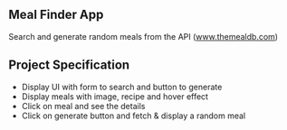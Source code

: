 ## Meal Finder App

Search and generate random meals from the API (www.themealdb.com)

## Project Specification

- Display UI with form to search and button to generate
- Display meals with image, recipe and hover effect
- Click on meal and see the details
- Click on generate button and fetch & display a random meal
